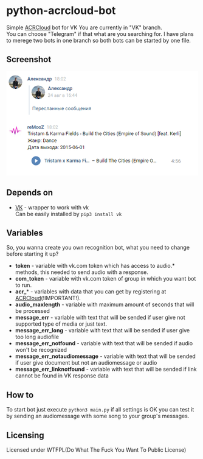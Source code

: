 # python-acrcloud-bot
Simple [ACRCloud](http://www.acrcloud.com) bot for VK
You are currently in "VK" branch.<br>
You can choose "Telegram" if that what are you searching for. I have plans to merege two bots in one branch so both bots can be started by one file.

## Screenshot
![Screenshot](https://raw.githubusercontent.com/intel777/python-acrcloud-bot/vk/screenshot/chrome_2017-10-30_21-13-37.png)

## Depends on 
* [VK](https://github.com/dimka665/vk) - wrapper to work with vk<br>
Can be easily installed by `pip3 install vk`

## Variables
So, you wanna create you own recognition bot, what you need to change before starting it up?

* **token** - variable with vk.com token which has access to audio.* methods, this needed to send audio with a response.
* **com_token** - variable with vk.com token of group in which you want bot to run.
* **acr_*** - variables with data that you can get by registering at [ACRCloud](http://www.acrcloud.com)(!IMPORTANT!).
* **audio_maxlength** - variable with maximum amount of seconds that will be processed
* **message_err** - variable with text that will be sended if user give not supported type of media or just text.
* **message_err_long** - variable with text that will be sended if user give too long audiofile
* **message_err_notfound** - variable with text that will be sended if audio won't be recognized 
* **message_err_notaudiomessage** - variable with text that will be sended if user give document but not an audiomessage or audio
* **message_err_linknotfound** - variable with text that will be sended if link cannot be found in VK response data

## How to 
To start bot just execute `python3 main.py` if all settings is OK you can test it by sending an audiomessage with some song to your group's messages.

## Licensing
Licensed under WTFPL(Do What The Fuck You Want To Public License)
